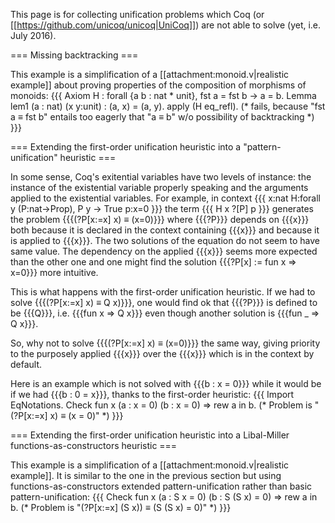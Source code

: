 This page is for collecting unification problems which Coq (or [[https://github.com/unicoq/unicoq|UniCoq]]) are not able to solve (yet, i.e. July 2016).

=== Missing backtracking ===

This example is a simplification of a [[attachment:monoid.v|realistic example]] about proving properties of the composition of morphisms of monoids:
{{{
Axiom H : forall {a b : nat * unit}, fst a = fst b -> a = b.
Lemma lem1 (a : nat) (x y:unit) : (a, x) = (a, y).
apply (H eq_refl).
(* fails, because "fst a ≡ fst b" entails too eagerly that "a ≡ b" w/o possibility of backtracking *)
}}}

=== Extending the first-order unification heuristic into a "pattern-unification" heuristic ===

In some sense, Coq's exitential variables have two levels of instance: the instance of the existential variable properly speaking and the arguments applied to the existential variables. For example, in context
{{{
x:nat
H:forall y (P:nat->Prop), P y -> True
p:x=0
}}}
the term
{{{
H x ?[P] p
}}}
generates the problem {{{(?P[x:=x] x) ≡ (x=0)}}} where {{{?P}}} depends on {{{x}}} both because it is declared in the context containing {{{x}}} and because it is applied to {{{x}}}. The two solutions of the equation do not seem to have same value. The dependency on the applied {{{x}}} seems more expected than the other one and one might find the solution {{{?P[x] := fun x => x=0}}} more intuitive.

This is what happens with the first-order unification heuristic. If we had to solve {{{(?P[x:=x] x) ≡ Q x)}}}, one would find ok that {{{?P}}} is defined to be {{{Q}}}, i.e. {{{fun x => Q x}}} even though another solution is {{{fun _ => Q x}}}.

So, why not to solve {{{(?P[x:=x] x) ≡ (x=0)}}} the same way, giving priority to the purposely applied {{{x}}} over the {{{x}}} which is in the context by default.

Here is an example which is not solved with {{{b : x = 0}}} while it would be if we had {{{b : 0 = x}}}, thanks to the first-order heuristic:
{{{
Import EqNotations.
Check fun x (a : x = 0) (b : x = 0) => rew a in b.
(* Problem is "(?P[x:=x] x) ≡ (x = 0)" *)
}}}

=== Extending the first-order unification heuristic into a Libal-Miller functions-as-constructors heuristic ===

This example is a simplification of a [[attachment:monoid.v|realistic example]]. It is similar to the one in the previous section but using functions-as-constructors extended pattern-unification rather than basic pattern-unification:
{{{
Check fun x (a : S x = 0) (b : S (S x) = 0) => rew a in b.
(* Problem is "(?P[x:=x] (S x)) ≡ (S (S x) = 0)" *)
}}}
